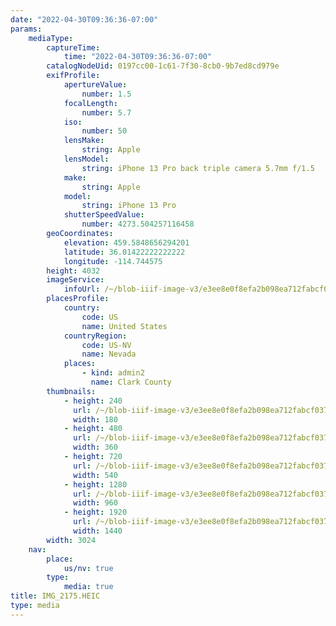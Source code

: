 ```yaml
---
date: "2022-04-30T09:36:36-07:00"
params:
    mediaType:
        captureTime:
            time: "2022-04-30T09:36:36-07:00"
        catalogNodeUid: 0197cc00-1c61-7f30-8cb0-9b7ed8cd979e
        exifProfile:
            apertureValue:
                number: 1.5
            focalLength:
                number: 5.7
            iso:
                number: 50
            lensMake:
                string: Apple
            lensModel:
                string: iPhone 13 Pro back triple camera 5.7mm f/1.5
            make:
                string: Apple
            model:
                string: iPhone 13 Pro
            shutterSpeedValue:
                number: 4273.504257116458
        geoCoordinates:
            elevation: 459.5848656294201
            latitude: 36.01422222222222
            longitude: -114.744575
        height: 4032
        imageService:
            infoUrl: /~/blob-iiif-image-v3/e3ee8e0f8efa2b098ea712fabcf037d647ac1f1e15aca8ad8de6c18cbf9a7e4c/info.json
        placesProfile:
            country:
                code: US
                name: United States
            countryRegion:
                code: US-NV
                name: Nevada
            places:
                - kind: admin2
                  name: Clark County
        thumbnails:
            - height: 240
              url: /~/blob-iiif-image-v3/e3ee8e0f8efa2b098ea712fabcf037d647ac1f1e15aca8ad8de6c18cbf9a7e4c/full/180%2C240/0/default.jpg
              width: 180
            - height: 480
              url: /~/blob-iiif-image-v3/e3ee8e0f8efa2b098ea712fabcf037d647ac1f1e15aca8ad8de6c18cbf9a7e4c/full/360%2C480/0/default.jpg
              width: 360
            - height: 720
              url: /~/blob-iiif-image-v3/e3ee8e0f8efa2b098ea712fabcf037d647ac1f1e15aca8ad8de6c18cbf9a7e4c/full/540%2C720/0/default.jpg
              width: 540
            - height: 1280
              url: /~/blob-iiif-image-v3/e3ee8e0f8efa2b098ea712fabcf037d647ac1f1e15aca8ad8de6c18cbf9a7e4c/full/960%2C1280/0/default.jpg
              width: 960
            - height: 1920
              url: /~/blob-iiif-image-v3/e3ee8e0f8efa2b098ea712fabcf037d647ac1f1e15aca8ad8de6c18cbf9a7e4c/full/1440%2C1920/0/default.jpg
              width: 1440
        width: 3024
    nav:
        place:
            us/nv: true
        type:
            media: true
title: IMG_2175.HEIC
type: media
---
```


